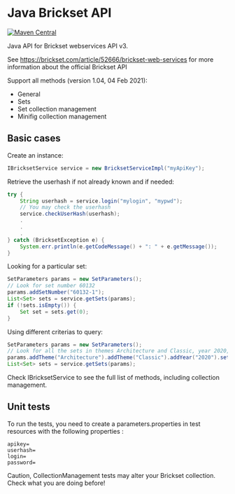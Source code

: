 # Java Brickset API

[![Maven Central](https://maven-badges.herokuapp.com/maven-central/org.dajlab/bricksetapi/badge.svg)](https://maven-badges.herokuapp.com/maven-central/org.dajlab/bricksetapi)

Java API for Brickset webservices API v3.

See https://brickset.com/article/52666/brickset-web-services for more information about the official Brickset API

Support all methods (version 1.04, 04 Feb 2021):
* General
* Sets
* Set collection management
* Minifig collection management

## Basic cases

Create an instance:

```java
IBricksetService service = new BricksetServiceImpl("myApiKey");
```

Retrieve the userhash if not already known and if needed:

```java
try {
	String userhash = service.login("mylogin", "mypwd");
	// You may check the userhash
	service.checkUserHash(userhash);
	.
	.
	.
} catch (BricksetException e) {
	System.err.println(e.getCodeMessage() + ": " + e.getMessage());
}

```

Looking for a particular set:

```java
SetParameters params = new SetParameters();
// Look for set number 60132
params.addSetNumber("60132-1");
List<Set> sets = service.getSets(params);
if (!sets.isEmpty()) {
	Set set = sets.get(0);
} 
```

Using different criterias to query:

```java
SetParameters params = new SetParameters();
// Look for all the sets in themes Architecture and Classic, year 2020, ordered by number of pieces desc.
params.addTheme("Architecture").addTheme("Classic").addYear("2020").setOrderBy(OrderByEnum.PiecesDESC);
List<Set> sets = service.getSets(params);
```


Check IBricksetService to see the full list of methods, including collection management.

## Unit tests

To run the tests, you need to create a parameters.properties in test resources with the following properties :

    apikey=
    userhash=
    login=
    password=
    
Caution, CollectionManagement tests may alter your Brickset collection. Check what you are doing before!
